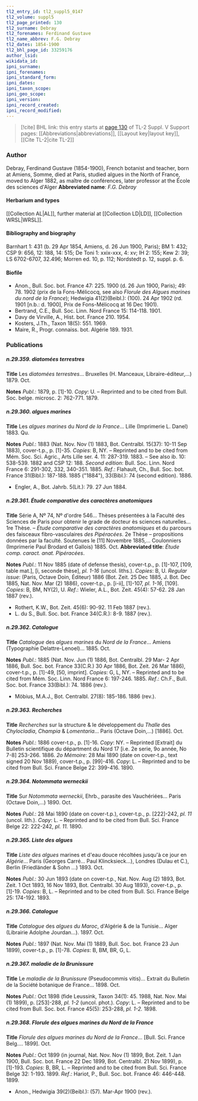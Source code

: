 ```yaml
---
tl2_entry_id: tl2_suppl5_0147
tl2_volume: suppl5
tl2_page_printed: 130
tl2_surname: Debray
tl2_forenames: Ferdinand Gustave
tl2_name_abbrev: F.G. Debray
tl2_dates: 1854-1900
tl2_bhl_page_id: 33259176
author_lsid: 
wikidata_id: 
ipni_surname: 
ipni_forenames: 
ipni_standard_form: 
ipni_dates: 
ipni_taxon_scope: 
ipni_geo_scope: 
ipni_version: 
ipni_record_created: 
ipni_record_modified:
---
```


> [!cite] BHL link: this entry starts at [page 130](https://www.biodiversitylibrary.org/page/33259176) of TL-2 Suppl. V
> Support pages: [[Abbreviations|abbreviations]], [[Layout key|layout key]], [[Cite TL-2|cite TL-2]]

### Author

Debray, Ferdinand Gustave (1854-1900), French botanist and teacher, born at Amiens, Somme, died at Paris, studied algues in the North of France, moved to Alger 1882, as maître de conférences, later professor at the École des sciences d'Alger 
**Abbreviated name**: *F.G. Debray*

#### Herbarium and types

[[Collection AL|AL]], further material at [[Collection LD|LD]], [[Collection WRSL|WRSL]].

#### Bibliography and biography

Barnhart 1: 431 (b. 29 Apr 1854, Amiens, d. 26 Jun 1900, Paris); BM 1: 432; CSP 9: 656, 12: 188, 14: 515; De Toni 1: xxix-xxx, 4: xv; IH 2: 155; Kew 2: 39; LS 6702-6707, 32.496; Morren ed. 10, p. 112; Nordstedt p. 12, suppl. p. 6.

#### Biofile

- Anon., Bull. Soc. bot. France 47: 225. 1900 (d. 26 Jun 1900, Paris); 49: 78. 1902 (prix de la Fons-Mélicocq, see also *Florule des Algues marines du nord de la France*); Hedwigia 41(2)(Beibl.): (100). 24 Apr 1902 (rd. 1901 \[n.b.: d. 1900\], Prix de Fons-Mélicocq at 16 Dec 1901).
- Bertrand, C.E., Bull. Soc. Linn. Nord France 15: 114-118. 1901.
- Davy de Virville, A., Hist. bot. France 210. 1954.
- Kosters, J.Th., Taxon 18(5): 551. 1969.
- Maire, R., Progr. connaiss. bot. Algérie 189. 1931.

### Publications

##### n.29.359. diatomées terrestres

**Title**
Les *diatomées terrestres*... Bruxelles (H. Manceaux, Libraire-éditeur,...) 1879. Oct.

**Notes**
*Publ*.: 1879, p. \[1\]-10. *Copy*: U. – Reprinted and to be cited from Bull. Soc. belge. microsc. 2: 762-771. 1879.

##### n.29.360. algues marines

**Title**
Les *algues marines* du *Nord de la France*... Lille (Imprimerie L. Danel) 1883. Qu.

**Notes**
*Publ*.: 1883 (Nat. Nov. Nov (1) 1883, Bot. Centralbl. 15(37): 10-11 Sep 1883), cover-t.p., p. \[1\]-35. *Copies*: B, NY. – Reprinted and to be cited from Mém. Soc. Sci. Agric., Arts Lille ser. 4. 11: 287-319. 1883. – See also ib. 10: 538-539. 1882 and CSP 12: 188.
*Second edition*: Bull. Soc. Linn. Nord France 6: 291-302, 332, 340-351. 1885.
*Ref*.: Flahault, Ch., Bull. Soc. bot. France 31(Bibl.): 187-188. 1885 ("1884"), 33(Bibl.): 74 (second edition). 1886.
- Engler, A., Bot. Jahrb. 5(Lit.): 79. 27 Jun 1884.

##### n.29.361. Étude comparative des caractères anatomiques

**Title**
Série A, Nº 74, Nº d'ordre 546... Thèses présentées à la Faculté des Sciences de Paris pour obtenir le grade de docteur ès sciences naturelles... 1re Thèse. – *Étude comparative des caractères anatomiques* et du parcours des faisceaux fibro-vasculaires *des Pipéracées*. 2e Thèse – propositions données par la faculté. Soutenues le \[11\] Novembre 1885,... Coulonniers (Imprimerie Paul Brodard et Gallois) 1885. Oct.
**Abbreviated title**: *Étude comp. caract. anat. Pipéracées*.

**Notes**
*Publ*.: 11 Nov 1885 (date of defense thesis), cover-t.p., p. \[1\]-107, \[109, table mat.\], \[i, seconde thèse\], *pl. 1-16* (uncol. liths.). *Copies*: B, U.
*Regular issue*: (Paris, Octave Doin, Éditeur) 1886 (Bot. Zeit. 25 Dec 1885, J. Bot. Dec 1885, Nat. Nov. Mar (2) 1886), cover-t.p., p. \[i-ii\], \[1\]-107, *pl. 1-16*, \[109\]. *Copies*: B, BM, NY(2), U.
*Ref*.: Wieler, A.L., Bot. Zeit. 45(4): 57-62. 28 Jan 1887 (rev.).
- Rothert, K.W., Bot. Zeit. 45(6): 90-92. 11 Feb 1887 (rev.).
- L. du S., Bull. Soc. bot. France 34(C.R.): 8-9. 1887 (rev.).

##### n.29.362. Catalogue

**Title**
*Catalogue* des *algues marines* du *Nord de la France*... Amiens (Typographie Delattre-Lenoel)... 1885. Oct.

**Notes**
*Publ*.: 1885 (Nat. Nov. Jun (1) 1886, Bot. Centralbl. 29 Mar- 2 Apr 1886, Bull. Soc. bot. France 33(C.R.) 30 Apr 1886, Bot. Zeit. 26 Mar 1886), cover-t.p., p. \[1\]-49, \[50, imprint\].
*Copies*: G, L, NY. – Reprinted and to be cited from Mém. Soc. Linn. Nord France 6: 197-246. 1885.
*Ref*.: Ch.F., Bull. Soc. bot. France 33(Bibl.): 74. 1886 (rev.).
- Möbius, M.A.J., Bot. Centralbl. 27(8): 185-186. 1886 (rev.).

##### n.29.363. Recherches

**Title**
*Recherches* sur la structure & le développement du *Thalle* des *Chylocladia*, *Champia* & *Lomentaria*... Paris (Octave Doin,...) \[1886\]. Oct.

**Notes**
*Publ*.: 1886 cover-t.p., p. \[1\]-16. *Copy*: NY. – Reprinted \[Extrait\] du Bulletin scientifique du départment du Nord 17 \[i.e. 2e serie, 9o année, No 7-8\] 253-266. 1886.
*2o Mémoire*: 28 Mai 1890 (date on cover-t.p., text signed 20 Nov 1889), cover-t.p., p. \[99\]-416. *Copy*: L. – Reprinted and to be cited from Bull. Sci. France Belge 22: 399-416. 1890.

##### n.29.364. Notommata werneckii

**Title**
Sur *Notommata werneckii*, Ehrb., parasite des Vauchériées... Paris (Octave Doin,...) 1890. Oct.

**Notes**
*Publ*.: 28 Mai 1890 (date on cover-t.p.), cover-t.p., p. \[222\]-242, *pl. 11* (uncol. lith.). *Copy*: L. – Reprinted and to be cited from Bull. Sci. France Belge 22: 222-242, *pl. 11.* 1890.

##### n.29.365. Liste des algues

**Title**
*Liste des algues* marines et d'eau douce récoltées jusqu'à ce jour en *Algérie*... Paris (Georges Carré... Paul Klincksieck...), Londres (Dulau et C.), Berlin (Friedländer & Sohn ...) 1893. Oct.

**Notes**
*Publ*.: 30 Jun 1893 (date on cover-t.p., Nat. Nov. Aug (2) 1893, Bot. Zeit. 1 Oct 1893, 16 Nov 1893, Bot. Centralbl. 30 Aug 1893), cover-t.p., p. \[1\]-19. *Copies*: B, L. – Reprinted and to be cited from Bull. Sci. France Belge 25: 174-192. 1893.

##### n.29.366. Catalogue

**Title**
*Catalogue* des *algues du Maroc*, d'Algérie & de la Tunisie... Alger (Librairie Adolphe Jourdan...). 1897. Oct.

**Notes**
*Publ*.: 1897 (Nat. Nov. Mai (1) 1889, Bull. Soc. bot. France 23 Jun 1899), cover-t.p., p. \[1\]-78.
*Copies*: B, BM, BR, G, L.

##### n.29.367. maladie de la Brunissure

**Title**
Le *maladie de la Brunissure* (Pseudocommis vitis)... Extrait du Bulletin de la Société botanique de France... 1898. Oct.

**Notes**
*Publ*.: Oct 1898 (fide Leussink, Taxon 34(1): 45. 1988, Nat. Nov. Mai (1) 1899), p. \[253\]-288, *pl. 1-2* (uncol. phot.). *Copy*: L. – Reprinted and to be cited from Bull. Soc. bot. France 45(5): 253-288, *pl. 1-2.* 1898.

##### n.29.368. Florule des algues marines du Nord de la France

**Title**
*Florule des algues marines du Nord de la France*... \[Bull. Sci. France Belg.... 1899\]. Oct.

**Notes**
*Publ*.: Oct 1899 (in journal, Nat. Nov. Nov (1) 1899, Bot. Zeit. 1 Jan 1900, Bull. Soc. bot. France 22 Dec 1899, Bot. Centralbl. 21 Nov 1899), p. \[1\]-193. *Copies*: B, BR, L. – Reprinted and to be cited from Bull. Sci. France Belge 32: 1-193. 1899.
*Ref*.: Hariot, P., Bull. Soc. bot. France 46: 446-448. 1899.
- Anon., Hedwigia 39(2)(Beibl.): (57). Mar-Apr 1900 (rev.).

